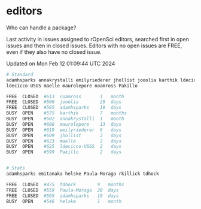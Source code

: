 # editors

Who can handle a package?

Last activity in issues assigned to rOpenSci editors, searched first in open
issues and then in closed issues. Editors with no open issues are FREE, even if
they also have no closed issue.


Updated on Mon Feb 12 01:09:44 UTC 2024

```bash
# Standard
adamhsparks annakrystalli emilyriederer jhollist jooolia karthik ldecicco
ldecicco-USGS maelle maurolepore noamross Pakillo

FREE  CLOSED  #613  noamross       1   month
FREE  CLOSED  #500  jooolia        20  days
FREE  CLOSED  #595  adamhsparks    19  days
BUSY  OPEN    #575  karthik        7   months
BUSY  OPEN    #502  annakrystalli  1   month
BUSY  OPEN    #608  maurolepore    13  days
BUSY  OPEN    #619  emilyriederer  6   days
BUSY  OPEN    #609  jhollist       3   days
BUSY  OPEN    #623  maelle         2   days
BUSY  OPEN    #625  ldecicco-USGS  2   days
BUSY  OPEN    #599  Pakillo        2   days


# Stats
adamhsparks emitanaka helske Paula-Moraga rkillick tdhock

FREE  CLOSED  #475  tdhock        9   months
FREE  CLOSED  #559  Paula-Moraga  20  days
FREE  CLOSED  #595  adamhsparks   19  days
BUSY  OPEN    #546  helske        1   month
```
